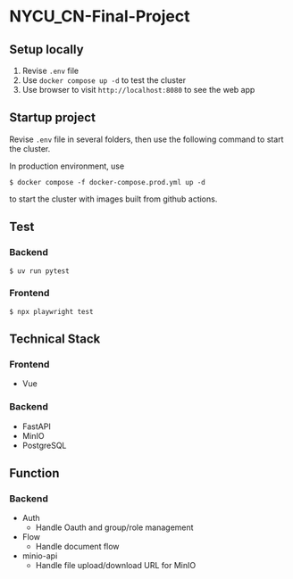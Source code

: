 # NYCU_CN-Final-Project

## Setup locally
1. Revise `.env` file
2. Use `docker compose up -d` to test the cluster
3. Use browser to visit `http://localhost:8080` to see the web app

## Startup project
Revise `.env` file in several folders, then use the following command to start the cluster.

In production environment, use
```
$ docker compose -f docker-compose.prod.yml up -d
```
to start the cluster with images built from github actions.

## Test
### Backend
```
$ uv run pytest
```

### Frontend
```
$ npx playwright test
```

## Technical Stack
### Frontend
- Vue

### Backend
- FastAPI
- MinIO
- PostgreSQL

## Function
### Backend
- Auth
  - Handle Oauth and group/role management
- Flow
  - Handle document flow
- minio-api
  - Handle file upload/download URL for MinIO
